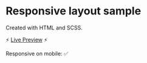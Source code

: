 # Responsive layout sample
Created with HTML and SCSS.

⚡ [Live Preview](https://zainds.github.io/sveak-test-task/) ⚡

Responsive on mobile: ✅
